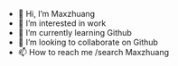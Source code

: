 - 👋 Hi, I’m Maxzhuang
- 👀 I’m interested in work
- 🌱 I’m currently learning Github
- 💞️ I’m looking to collaborate on Github
- 📫 How to reach me /search Maxzhuang

<!---
Maxzhuang1994/Maxzhuang1994 is a ✨ special ✨ repository because its `README.md` (this file) appears on your GitHub profile.
You can click the Preview link to take a look at your changes.
--->
